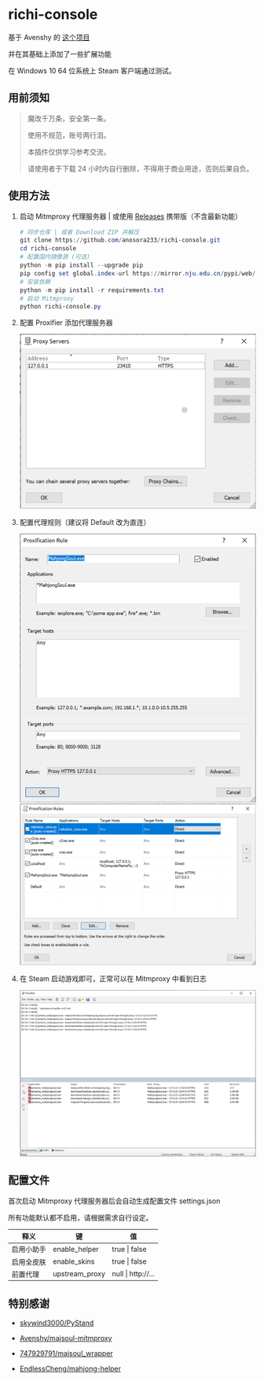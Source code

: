 # richi-console

基于 Avenshy 的 [这个项目](https://github.com/Avenshy/mahjong-helper-majsoul-mitmproxy)

并在其基础上添加了一些扩展功能

在 Windows 10 64 位系统上 Steam 客户端通过测试。

## 用前须知

> 魔改千万条，安全第一条。
>
> 使用不规范，账号两行泪。
>
> 本插件仅供学习参考交流，
>
> 请使用者于下载 24 小时内自行删除，不得用于商业用途，否则后果自负。

## 使用方法

1. 启动 Mitmproxy 代理服务器 | 或使用 [Releases](https://github.com/anosora233/richi-console/releases) 携带版（不含最新功能）

   ```powershell
   # 同步仓库 | 或者 Download ZIP 并解压
   git clone https://github.com/anosora233/richi-console.git
   cd richi-console
   # 配置国内镜像源 (可选)
   python -m pip install --upgrade pip
   pip config set global.index-url https://mirror.nju.edu.cn/pypi/web/simple
   # 安装依赖
   python -m pip install -r requirements.txt
   # 启动 Mitmproxy
   python richi-console.py
   ```

2. 配置 Proxifier 添加代理服务器

   <img title="" src="./imgs/proxyserver.png" alt="proxyserver.png" data-align="inline" width = "600">

3. 配置代理规则（建议将 Default 改为直连）

   <img title="" src="./imgs/rule.png" alt="rule.png" data-align="inline" width = "600">
   <img title="" src="./imgs/rules.png" alt="rules.png" data-align="inline" width = "600">

4. 在 Steam 启动游戏即可，正常可以在 Mitmproxy 中看到日志

   <img title="" src="./imgs/proxifier.png" alt="proxifier.png" data-align="inline" width = "600">

## 配置文件

首次启动 Mitmproxy 代理服务器后会自动生成配置文件 settings.json

所有功能默认都不启用，请根据需求自行设定。

| 释义       | 键             | 值                 |
| ---------- | -------------- | ------------------ |
| 启用小助手 | enable_helper  | true \| false      |
| 启用全皮肤 | enable_skins   | true \| false      |
| 前置代理   | upstream_proxy | null \| http://... |

## 特别感谢

- [skywind3000/PyStand](https://github.com/skywind3000/PyStand)

- [Avenshy/majsoul-mitmproxy](https://github.com/Avenshy/mahjong-helper-majsoul-mitmproxy)

- [747929791/majsoul_wrapper](https://github.com/747929791/majsoul_wrapper)

- [EndlessCheng/mahjong-helper](https://github.com/EndlessCheng/mahjong-helper)
